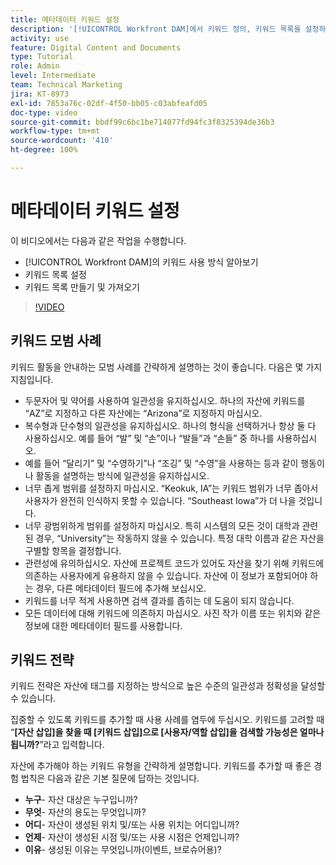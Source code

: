 ```yaml
---
title: 메타데이터 키워드 설정
description: '[!UICONTROL Workfront DAM]에서 키워드 정의, 키워드 목록을 설정하는 방법 및 키워드 목록을 만들고 가져오는 방법을 알아봅니다.'
activity: use
feature: Digital Content and Documents
type: Tutorial
role: Admin
level: Intermediate
team: Technical Marketing
jira: KT-8973
exl-id: 7853a76c-02df-4f50-bb05-c03abfeafd05
doc-type: video
source-git-commit: bbdf99c6bc1be714077fd94fc3f8325394de36b3
workflow-type: tm+mt
source-wordcount: '410'
ht-degree: 100%

---
```


# 메타데이터 키워드 설정

이 비디오에서는 다음과 같은 작업을 수행합니다.

* [!UICONTROL Workfront DAM]의 키워드 사용 방식 알아보기
* 키워드 목록 설정
* 키워드 목록 만들기 및 가져오기

>[!VIDEO](https://video.tv.adobe.com/v/335236/?quality=12&learn=on&enablevpops=1)

## 키워드 모범 사례

키워드 활동을 안내하는 모범 사례를 간략하게 설명하는 것이 좋습니다. 다음은 몇 가지 지침입니다.

* 두문자어 및 약어를 사용하여 일관성을 유지하십시오. 하나의 자산에 키워드를 “AZ”로 지정하고 다른 자산에는 “Arizona”로 지정하지 마십시오.
* 복수형과 단수형의 일관성을 유지하십시오. 하나의 형식을 선택하거나 항상 둘 다 사용하십시오. 예를 들어 “발” 및 “손”이나 “발들”과 “손들” 중 하나를 사용하십시오.
* 예를 들어 “달리기” 및 “수영하기”나 “조깅” 및 “수영”을 사용하는 등과 같이 행동이나 활동을 설명하는 방식에 일관성을 유지하십시오.
* 너무 좁게 범위를 설정하지 마십시오. “Keokuk, IA”는 키워드 범위가 너무 좁아서 사용자가 완전히 인식하지 못할 수 있습니다. “Southeast Iowa”가 더 나을 것입니다.
* 너무 광범위하게 범위를 설정하지 마십시오. 특히 시스템의 모든 것이 대학과 관련된 경우, “University”는 작동하지 않을 수 있습니다. 특정 대학 이름과 같은 자산을 구별할 항목을 결정합니다.
* 관련성에 유의하십시오. 자산에 프로젝트 코드가 있어도 자산을 찾기 위해 키워드에 의존하는 사용자에게 유용하지 않을 수 있습니다. 자산에 이 정보가 포함되어야 하는 경우, 다른 메타데이터 필드에 추가해 보십시오.
* 키워드를 너무 적게 사용하면 검색 결과를 좁히는 데 도움이 되지 않습니다.
* 모든 데이터에 대해 키워드에 의존하지 마십시오. 사진 작가 이름 또는 위치와 같은 정보에 대한 메타데이터 필드를 사용합니다.

## 키워드 전략

키워드 전략은 자산에 태그를 지정하는 방식으로 높은 수준의 일관성과 정확성을 달성할 수 있습니다.

집중할 수 있도록 키워드를 추가할 때 사용 사례를 염두에 두십시오. 키워드를 고려할 때 “**[자산 삽입]을 찾을 때 [키워드 삽입]으로 [사용자/역할 삽입]을 검색할 가능성은 얼마나 됩니까?**”라고 입력합니다.

자산에 추가해야 하는 키워드 유형을 간략하게 설명합니다. 키워드를 추가할 때 좋은 경험 법칙은 다음과 같은 기본 질문에 답하는 것입니다.

* **누구**- 자산 대상은 누구입니까?
* **무엇**- 자산의 용도는 무엇입니까?
* **어디**- 자산이 생성된 위치 및/또는 사용 위치는 어디입니까?
* **언제**- 자산이 생성된 시점 및/또는 사용 시점은 언제입니까?
* **이유**- 생성된 이유는 무엇입니까(이벤트, 브로슈어용)?
